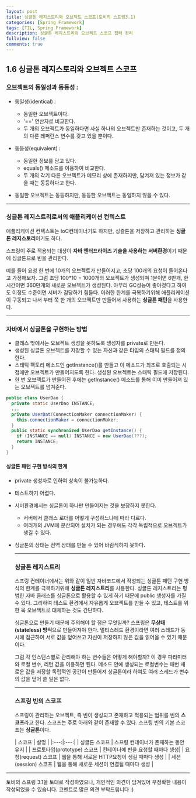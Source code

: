 ```yaml
---
layout: post
title: 싱글톤 레지스트리와 오브젝트 스코프(토비의 스프링3.1)
categories: [Spring Framework]
tags: [TIL, Spring Framework]
description: 싱글톤 레지스트리와 오브젝트 스코프 챕터 정리
fullview: false
comments: true
---
```


## 1.6 싱글톤 레지스토리와 오브젝트 스코프

### 오브젝트의 동일성과 동등성 :
+ 동일성(identical) :
  - 동일한 오브젝트이다.
  - '==' 연산자로 비교한다.
  - 두 개의 오브젝트가 동일하다면 사실 하나의 오브젝트만 존재하는 것이고, 두 개의 다른 레퍼런스 변수를 갖고 있을 뿐이다.
 
+ 동등성(equivalent) : 
  - 동일한 정보를 담고 있다.
  - equals() 메소드를 이용하여 비교한다.
  - 두 개의 각기 다른 오브젝트가 메모리 상에 존재하지만, 담겨져 있는 정보가 같을 때는 동등하다고 한다.
+ 동일한 오브젝트는 동등하지만, 동등한 오브젝트는 동일하지 않을 수 있다.  

 ***
 
 ### 싱글톤 레지스트리로서의 애플리케이션 컨텍스트  
   애플리케이션 컨텍스트는 IoC컨테이너기도 하지만, 싱즐톤을 저장하고 관리하는 **싱글톤 레지스토리**이기도 하다.
   
   스프링이 주로 적용되는 대상이 **자바 엔터프라이즈 기술을 사용하는 서버환경**이기 때문에 싱글톤으로 빈을 관리한다.
   
   예를 들어 요청 한 번에 10개의 오브젝트가 만들어지고, 초당 100개의 요청이 들어온다고 가정해보자. 그럼 초당 100*10 = 1000개의 오브젝트가 생성되며 1분이면 6만개, 한 시간이면 360만개의 새로운 오브젝트가 생성된다. 아무리 GC성능이 좋아졌다고 하여도 이정도 수준이면 서버가 감당하기 힘들다. 이러한 한계를 극복하기위해 애플리케이션이 구동되고 나서 부터 쭉 한 개의 오브젝트만 만들어서 사용하는 **싱글톤 패턴**을 사용한다.
  
***

### 자바에서 싱글톤을 구현하는 방법
+ 클래스 밖에서는 오브젝트 생성을 못하도록 생성자를 private로 만든다.
+ 생성된 싱글톤 오브젝트를 저장할 수 있는 자신과 같은 타입의 스태틱 필드를 정의한다.
+ 스태틱 팩토리 메소드인 getInstance()를 만들고 이 메소드가 최초로 호출되는 시점에만 오브젝트가 만들어지도록 한다. 생성된 오브젝트는 스태틱 필드에 저장된다.
+ 한 번 오브젝트가 만들어진 후에는 getInstance() 메소드를 통해 이미 만들어져 있는 오브젝트를 넘겨준다.
```java
public class UserDao {
  private static UserDao INSTANCE;
  ...
  private UserDat(ConnectionMaker connectionMaker) {
  	this.connectionMaker = connectionMaker;
  }
  public static synchronized UserDao getInstance() {
    if (INSTANCE == null) INSTANCE = new UserDao(???);
    return INSTANCE;
  }
}
```

#### 싱글톤 패턴 구현 방식의 한계
- private 생성자로 인하여 상속이 불가능하다.
- 테스트하기 어렵다.
- 서버환경에서는 싱글톤이 하나만 만들어지는 것을 보장하지 못한다.
  - 서버에서 클래스 로더를 어떻게 구성하느냐에 따라 다르다.
  -  여러개의 JVM에 분산되어 설치가 되는 경우에도 각각 독립적으로 오브젝트가 생길 수 있다.
- 싱글톤의 상태는 전역 상태를 만들 수 있어 바람직하지 못하다.
  
  ***
  
  ### 싱글톤 레지스트리
  스프링 컨테이너에서는 위와 같이 일반 자바코드에서 작성되는 싱글톤 패턴 구현 방식의 한계를 극복하기위해 **싱글톤 레지스트리**를 사용한다. 싱글톤 레지스트리는 평범한 자바 클래스를 싱글톤으로 활용할 수 있게 하기 때문에 public 생성자를 가질 수 있다. 그리하여 테스트 환경에서 자유롭게 오브젝트를 만들 수 있고, 테스트를 위한 목 오브젝트로 대체하는 것도 간단하다.
  
  싱글톤으로 만들기 때문에 주의해야 할 점은 무엇일까? 스프링은 **무상태(stateless) 방식**으로 만들어져야 한다. 멀티스레드 환경이라면 여러 스레드가 동시에 접근하여 서로 값을 덮어쓰고 자신이 저장하지 않은 값을 읽어올 수 있기 때문이다.
  
  그럼 각 인스턴스별로 관리해야 하는 변수들은 어떻게 해야할까? 이 경우 파라미터와 로컬 변수, 리턴 값을 이용하면 된다. 메소드 안에 생성되는 로컬변수는 매번 새로운 값을 저장할 독립적인 공간이 만들어져 싱글톤이라 하여도 여러 스레드가 변수의 값을 덮어 쓸 일은 없다.
  
  ***
  
  ### 스프링 빈의 스코프
  스프링이 관리하는 오브젝트, 즉 빈이 생성되고 존재하고 적용되는 범위를 빈의 **스코프**라고 한다. 스코프는 주로 아래와 같이 존재할 수 있다. 스프링 빈의 기본 스코프는 **싱글톤**이다.
  
  | 스코프 | 설명 |
|:---:|:---:|
| 싱글톤 스코프 | 스프링 컨테이너가 존재하는 동안 유지 | 
| 프로토타입(prototype) 스코프 | 컨테이너에 빈을 요청할 때마다 생성|
| 요청(request) 스코프 | 웹을 통해 새로운 HTTP요청이 생길 때마다 생성 | 
| 세션(session) 스코프 | 웹을 통해 새로운 세션이 연결될 때마다 생성 | 

***

 토비의 스프링 3.1을 토대로 작성하였으나, 개인적인 의견이 담겨있어 부정확한 내용이 작성되었을 수 있습니다. 코멘트로 많은 의견 부탁드립니다 :)